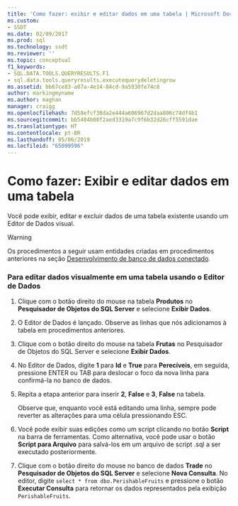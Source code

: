 ```yaml
---
title: 'Como fazer: exibir e editar dados em uma tabela | Microsoft Docs'
ms.custom:
- SSDT
ms.date: 02/09/2017
ms.prod: sql
ms.technology: ssdt
ms.reviewer: ''
ms.topic: conceptual
f1_keywords:
- SQL.DATA.TOOLS.QUERYRESULTS.F1
- sql.data.tools.queryresults.executequerydeletingrow
ms.assetid: bb67ce83-a87a-4e14-84cd-9a5930fe74c8
author: markingmyname
ms.author: maghan
manager: craigg
ms.openlocfilehash: 7d58efcf38da2e444a606967d2daa806c74df4b1
ms.sourcegitcommit: bb5484b08f2aed3319a7c9f6b32d26cff5591dae
ms.translationtype: HT
ms.contentlocale: pt-BR
ms.lasthandoff: 05/06/2019
ms.locfileid: "65099596"
---
```

# <a name="how-to-view-and-edit-data-in-a-table"></a>Como fazer: Exibir e editar dados em uma tabela
Você pode exibir, editar e excluir dados de uma tabela existente usando um Editor de Dados visual.  
  
> [!WARNING]  
> Os procedimentos a seguir usam entidades criadas em procedimentos anteriores na seção [Desenvolvimento de banco de dados conectado](../ssdt/connected-database-development.md).  
  
### <a name="to-edit-data-in-a-table-visually-using-the-data-editor"></a>Para editar dados visualmente em uma tabela usando o Editor de Dados  
  
1.  Clique com o botão direito do mouse na tabela **Produtos** no **Pesquisador de Objetos do SQL Server** e selecione **Exibir Dados**.  
  
2.  O Editor de Dados é lançado. Observe as linhas que nós adicionamos à tabela em procedimentos anteriores.  
  
3.  Clique com o botão direito do mouse na tabela **Frutas** no Pesquisador de Objetos do SQL Server e selecione **Exibir Dados**.  
  
4.  No Editor de Dados, digite **1** para **Id** e **True** para **Perecíveis**, em seguida, pressione ENTER ou TAB para deslocar o foco da nova linha para confirmá-la no banco de dados.  
  
5.  Repita a etapa anterior para inserir **2**, **False** e **3**, **False** na tabela.  
  
    Observe que, enquanto você está editando uma linha, sempre pode reverter as alterações para uma célula pressionando ESC.  
  
6.  Você pode exibir suas edições como um script clicando no botão **Script** na barra de ferramentas. Como alternativa, você pode usar o botão **Script para Arquivo** para salvá-los em um arquivo de script .sql a ser executado posteriormente.  
  
7.  Clique com o botão direito do mouse no banco de dados **Trade** no **Pesquisador de Objetos do SQL Server** e selecione **Nova Consulta**. No editor, digite `select * from dbo.PerishableFruits` e pressione o botão **Executar Consulta** para retornar os dados representados pela exibição `PerishableFruits`.  
  
